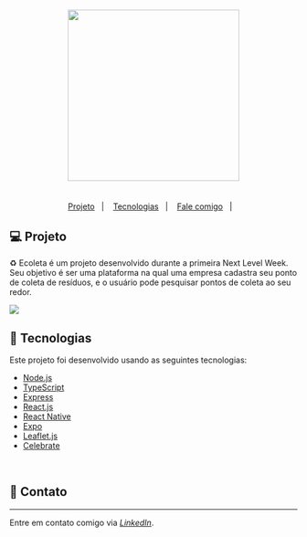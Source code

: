 <h3 align="center">
    <img width="300px" src="https://i.imgur.com/thB3TEi.png">
    <br><br>
</h3>

<p align="center">
  <a href="#-projeto">Projeto</a>&nbsp;&nbsp;&nbsp;|&nbsp;&nbsp;&nbsp;
  <a href="#rocket-tecnologias">Tecnologias</a>&nbsp;&nbsp;&nbsp;|&nbsp;&nbsp;&nbsp;
  <a href="#-contato">Fale comigo</a>&nbsp;&nbsp;&nbsp;|&nbsp;&nbsp;&nbsp;  
</p>


## 💻 Projeto
♻️ Ecoleta é um projeto desenvolvido durante a primeira Next Level Week. Seu objetivo é ser uma plataforma na qual uma empresa cadastra seu ponto de coleta de resíduos, e o usuário pode pesquisar pontos de coleta ao seu redor.
<br>

<img src="https://i.imgur.com/sqxLEbx.jpg">

<br>

## :rocket: Tecnologias
Este projeto foi desenvolvido usando as seguintes tecnologias:

- [Node.js](https://nodejs.org/en/)
- [TypeScript](https://www.typescriptlang.org/)
- [Express](https://expressjs.com/)
- [React.js](https://reactjs.org)
- [React Native](https://reactnative.dev/)
- [Expo](https://expo.io/)
- [Leaflet.js](https://leafletjs.com/)
- [Celebrate](https://github.com/arb/celebrate)

<br>

## 💬 Contato
------------------
Entre em contato comigo via [*LinkedIn*](https://www.linkedin.com/in/andreifrosa).
